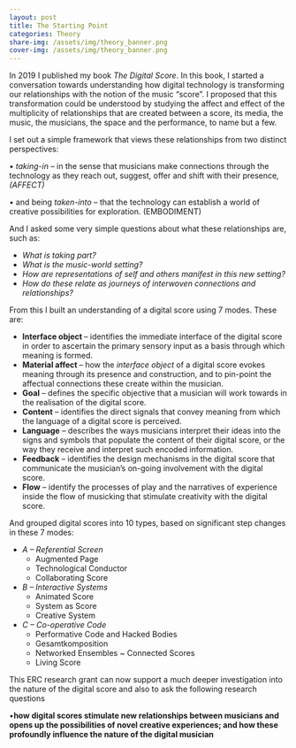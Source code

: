 ```yaml
---
layout: post
title: The Starting Point
categories: Theory
share-img: /assets/img/theory_banner.png
cover-img: /assets/img/theory_banner.png
---
```

<p>In 2019 I published my book <em>The Digital Score</em>. In this book, I started a conversation towards understanding how digital technology is transforming our relationships with the notion of the music “score”. I proposed that this transformation could be understood by studying the affect and effect of the multiplicity of relationships that are created between a score, its media, the music, the musicians, the space and the performance, to name but a few.</p>



<p>I set out a simple framework that views these relationships from two distinct perspectives:</p>



<p>• <em>taking-in</em> – in the sense that musicians make connections through the technology as they reach out, suggest, offer and shift with their presence<em>, (AFFECT)</em></p>



<p>• and being<em> taken-into </em>– that the technology can establish a world of creative possibilities for exploration. (EMBODIMENT)</p>



<p>And I asked some very simple questions about what these relationships are, such as:</p>



<ul><li><em>What is taking part?</em> </li><li><em>What is the music-world setting?</em> </li><li><em>How are representations of self and others manifest in this new setting?</em> </li><li><em>How do these relate as journeys of interwoven connections and relationships?</em></li></ul>



<p>From this I built an understanding of a digital score using 7 modes. These are:</p>



<ul><li><strong>Interface object </strong>&#8211; identifies the immediate interface of the digital score in order to ascertain the primary sensory input as a basis through which meaning is formed. </li><li><strong>Material affect </strong>&#8211; how the <em>interface object</em> of a digital score evokes meaning through its presence and construction, and to pin-point the affectual connections these create within the musician. </li><li><strong>Goal</strong> &#8211; defines the specific objective that a musician will work towards in the realisation of the digital score. </li><li><strong>Content</strong> &#8211; identifies the direct signals that convey meaning from which the language of a digital score is perceived. </li><li><strong>Language</strong> &#8211; describes the ways musicians interpret their ideas into the signs and symbols that populate the content of their digital score, or the way they receive and interpret such encoded information. </li><li><strong>Feedback</strong> &#8211; identifies the design mechanisms in the digital score that communicate the musician’s on-going involvement with the digital score. </li><li><strong>Flow</strong> &#8211; identify the processes of play and the narratives of experience inside the flow of musicking that stimulate creativity with the digital score.</li></ul>



<p>And grouped digital scores into 10 types, based on significant step changes in these 7 modes:</p>



<ul><li><em>A &#8211; Referential Screen</em> <ul><li>Augmented Page </li><li>Technological Conductor </li><li>Collaborating Score</li></ul></li><li><em>B &#8211; Interactive Systems</em> <ul><li>Animated Score </li><li>System as Score </li><li>Creative System</li></ul></li><li><em>C &#8211; Co-operative Code</em> <ul><li>Performative Code and Hacked Bodies </li><li>Gesamtkomposition </li><li>Networked Ensembles ~ Connected Scores </li><li>Living Score</li></ul></li></ul>



<p></p>



<p>This ERC research grant can now support a much deeper investigation into the nature of the digital score and also to ask the following research questions</p>



<p>•<strong>how digital scores stimulate new relationships between musicians and opens up the possibilities of novel creative experiences; and how these profoundly influence the nature of the digital musician</strong></p>
